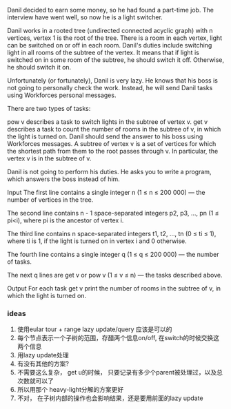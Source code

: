 Danil decided to earn some money, so he had found a part-time job. The interview have went well, so now he is a light
switcher.

Danil works in a rooted tree (undirected connected acyclic graph) with n vertices, vertex 1 is the root of the tree.
There is a room in each vertex, light can be switched on or off in each room. Danil's duties include switching light in
all rooms of the subtree of the vertex. It means that if light is switched on in some room of the subtree, he should
switch it off. Otherwise, he should switch it on.

Unfortunately (or fortunately), Danil is very lazy. He knows that his boss is not going to personally check the work.
Instead, he will send Danil tasks using Workforces personal messages.

There are two types of tasks:

pow v describes a task to switch lights in the subtree of vertex v.
get v describes a task to count the number of rooms in the subtree of v, in which the light is turned on. Danil should
send the answer to his boss using Workforces messages.
A subtree of vertex v is a set of vertices for which the shortest path from them to the root passes through v. In
particular, the vertex v is in the subtree of v.

Danil is not going to perform his duties. He asks you to write a program, which answers the boss instead of him.

Input
The first line contains a single integer n (1 ≤ n ≤ 200 000) — the number of vertices in the tree.

The second line contains n - 1 space-separated integers p2, p3, ..., pn (1 ≤ pi<i), where pi is the ancestor of vertex
i.

The third line contains n space-separated integers t1, t2, ..., tn (0 ≤ ti ≤ 1), where ti is 1, if the light is turned
on in vertex i and 0 otherwise.

The fourth line contains a single integer q (1 ≤ q ≤ 200 000) — the number of tasks.

The next q lines are get v or pow v (1 ≤ v ≤ n) — the tasks described above.

Output
For each task get v print the number of rooms in the subtree of v, in which the light is turned on.

### ideas

1. 使用eular tour + range lazy update/query 应该是可以的
2. 每个节点表示一个子树的范围，存醋两个信息on/off, 在switch的时候交换这两个信息
3. 用lazy update处理
4. 有没有其他的方案?
5. 不需要这么复杂， get u的时候， 只要记录有多少个parent被处理过，以及总次数就可以了
6. 所以用那个 heavy-light分解的方案更好
7. 不对， 在子树内部的操作也会影响结果，还是要用前面的lazy update